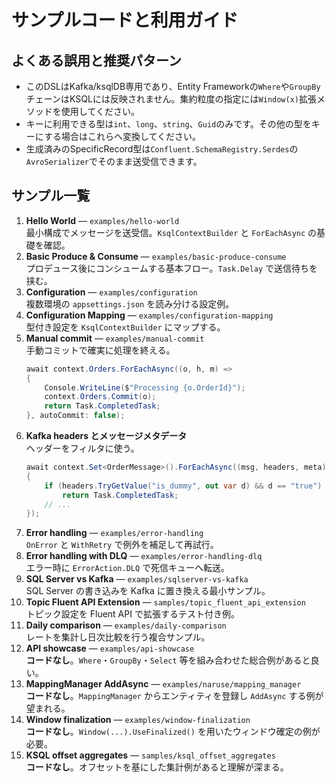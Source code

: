 # サンプルコードと利用ガイド

## よくある誤用と推奨パターン
- このDSLはKafka/ksqlDB専用であり、Entity Frameworkの`Where`や`GroupBy`チェーンはKSQLには反映されません。集約粒度の指定には`Window(x)`拡張メソッドを使用してください。
- キーに利用できる型は`int`、`long`、`string`、`Guid`のみです。その他の型をキーにする場合はこれらへ変換してください。
- 生成済みのSpecificRecord型は`Confluent.SchemaRegistry.Serdes`の`AvroSerializer`でそのまま送受信できます。

## サンプル一覧
1. **Hello World** — `examples/hello-world`  
   最小構成でメッセージを送受信。`KsqlContextBuilder` と `ForEachAsync` の基礎を確認。
2. **Basic Produce & Consume** — `examples/basic-produce-consume`  
   プロデュース後にコンシュームする基本フロー。`Task.Delay` で送信待ちを挟む。
3. **Configuration** — `examples/configuration`  
   複数環境の `appsettings.json` を読み分ける設定例。
4. **Configuration Mapping** — `examples/configuration-mapping`  
   型付き設定を `KsqlContextBuilder` にマップする。
5. **Manual commit** — `examples/manual-commit`  
   手動コミットで確実に処理を終える。
   ```csharp
   await context.Orders.ForEachAsync((o, h, m) =>
   {
       Console.WriteLine($"Processing {o.OrderId}");
       context.Orders.Commit(o);
       return Task.CompletedTask;
   }, autoCommit: false);
   ```
6. **Kafka headers とメッセージメタデータ**  
   ヘッダーをフィルタに使う。
   ```csharp
   await context.Set<OrderMessage>().ForEachAsync((msg, headers, meta) =>
   {
       if (headers.TryGetValue("is_dummy", out var d) && d == "true")
           return Task.CompletedTask;
       // ...
   });
   ```
7. **Error handling** — `examples/error-handling`  
   `OnError` と `WithRetry` で例外を補足して再試行。
8. **Error handling with DLQ** — `examples/error-handling-dlq`  
   エラー時に `ErrorAction.DLQ` で死信キューへ転送。
9. **SQL Server vs Kafka** — `examples/sqlserver-vs-kafka`  
   SQL Server の書き込みを Kafka に置き換える最小サンプル。
10. **Topic Fluent API Extension** — `samples/topic_fluent_api_extension`  
    トピック設定を Fluent API で拡張するテスト付き例。
11. **Daily comparison** — `examples/daily-comparison`  
    レートを集計し日次比較を行う複合サンプル。
12. **API showcase** — `examples/api-showcase`  
    **コードなし**。`Where`・`GroupBy`・`Select` 等を組み合わせた総合例があると良い。
13. **MappingManager AddAsync** — `examples/naruse/mapping_manager`  
    **コードなし**。`MappingManager` からエンティティを登録し `AddAsync` する例が望まれる。
14. **Window finalization** — `examples/window-finalization`  
    **コードなし**。`Window(...).UseFinalized()` を用いたウィンドウ確定の例が必要。
15. **KSQL offset aggregates** — `samples/ksql_offset_aggregates`  
    **コードなし**。オフセットを基にした集計例があると理解が深まる。
